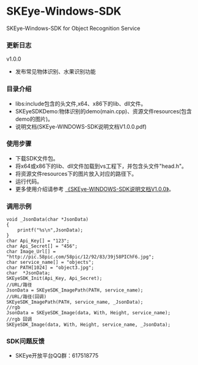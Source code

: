 # SKEye-Windows-SDK
SKEye-Windows-SDK for Object Recognition Service 
###  更新日志
v1.0.0
- 发布常见物体识别、水果识别功能
###  目录介绍
- libs:include包含的头文件,x64、x86下的lib、dll文件。
- SKEyeSDKDemo:物体识别的demo(main.cpp)、资源文件resources(包含demo的图片)。
- 说明文档(SKEye-WINDOWS-SDK说明文档V1.0.0.pdf)
###  使用步骤
- 下载SDK文件包。
- 将x64或x86下的lib、dll文件加载到vs工程下，并包含头文件"head.h"。
- 将资源文件resources下的图片放入对应的路径下。
- 运行代码。
- 更多使用介绍请参考 [《SKEye-WINDOWS-SDK说明文档V1.0.0》](https://github.com/interjoy/SKEye-Windows-SDK/blob/master/SKEye-WINDOWS-SDK%E8%AF%B4%E6%98%8E%E6%96%87%E6%A1%A3V1.0.0.pdf)。
###  调用示例
```
void _JsonData(char *JsonData)
{
    printf("%s\n",JsonData);
}
char Api_Key[] = "123";
char Api_Secret[] = "456";
char Image_Url[] = "http://pic.58pic.com/58pic/12/92/83/39j58PIChF6.jpg";
char service_name[] = "objects";
char PATH[1024] = "object3.jpg";
char  *JsonData;
SKEyeSDK_Init(Api_Key, Api_Secret);
//URL/路径
JsonData = SKEyeSDK_ImagePath(PATH, service_name);
//URL/路径(回调)
SKEyeSDK_ImagePath(PATH, service_name, _JsonData);
//rgb 
JsonData = SKEyeSDK_Image(data, With, Height, service_name);
//rgb 回调
SKEyeSDK_Image(data, With, Height, service_name, _JsonData);
```
###  SDK问题反馈
- SKEye开放平台QQ群：617518775
